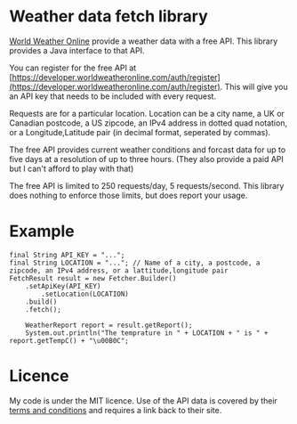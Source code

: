 # Weather data fetch library

[World Weather Online](https://www.worldweatheronline.com) provide
 a weather data with a free API. This library provides a Java 
interface to that API.

You can register for the free API at [https://developer.worldweatheronline.com/auth/register](https://developer.worldweatheronline.com/auth/register). This
will give you an API key that needs to be included with every request.

Requests are for a particular location. Location can be a city name, a UK 
or Canadian postcode, a US zipcode, an IPv4 address in dotted quad notation,
or a Longitude,Latitude pair (in decimal format, seperated by commas).

The free API provides current weather conditions and forcast data for up to 
five days at a resolution of up to three hours. (They also provide a paid
API but I can't afford to play with that)

The free API is limited to 250 requests/day, 5 requests/second. This library
does nothing to enforce those limits, but does report your usage.

# Example
	final String API_KEY = "...";
	final String LOCATION = "..."; // Name of a city, a postcode, a zipcode, an IPv4 address, or a lattitude,longitude pair
	FetchResult result = new Fetcher.Builder()
		.setApiKey(API_KEY)
	        .setLocation(LOCATION)
		.build()
		.fetch();

		WeatherReport report = result.getReport();
		System.out.println("The temprature in " + LOCATION + " is " + report.getTempC() + "\u00B0C";

# Licence

My code is under the MIT licence. Use of the API data is covered by their 
[terms and conditions](http://www.worldweatheronline.com/api/free-api-terms.aspx)
and requires a link back to their site.
